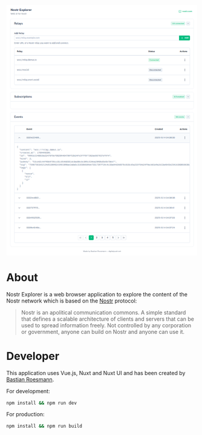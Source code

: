 ![Nostr Explorer](docs/ui.png "Nostr Explorer")

# About
Nostr Explorer is a web browser application to explore the content
of the Nostr network which is based on the [Nostr](https://nostr.com/) protocol:

> Nostr is an apolitical communication commons. A simple standard that defines a scalable architecture of clients and servers that can be used to spread information freely. Not controlled by any corporation or government, anyone can build on Nostr and anyone can use it.

# Developer
This application uses Vue.js, Nuxt and Nuxt UI and has been created by [Bastian Roesmann](https://www.digitalpush.net/).

For development:
```bash
npm install && npm run dev
```

For production:
```bash
npm install && npm run build
```
